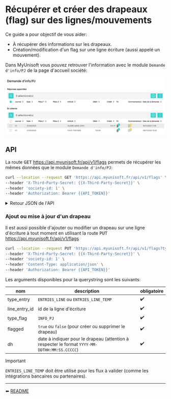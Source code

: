 # Récupérer et créer des drapeaux (flag) sur des lignes/mouvements
Ce guide a pour objectif de vous aider:

- À récupérer des informations sur les drapeaux.
- Création/modification d'un flag sur une ligne écriture (aussi appelé un mouvement).

Dans MyUnisoft vous pouvez retrouver l'information avec le module `Demande d'info/PJ` de la page d'accueil société:

![](../../../images/flags_infopj.PNG)

## API

La route <kbd>GET</kbd> https://api.myunisoft.fr/api/v1/flags permets de récupérer les mêmes données que le module `Demande d'info/PJ`:

```bash
curl --location --request GET 'https://api.myunisoft.fr/api/v1/flags' \
--header 'X-Third-Party-Secret: {{X-Third-Party-Secret}}' \
--header 'society-id: 1' \
--header 'Authorization: Bearer {{API_TOKEN}}'
```

<details>
  <summary markdown="span">Retour JSON de l'API</summary>

```json
{
  "response_list": [],
  "waiting_list": [
    {
      "location_pj": "ENTRIES_LINE",
      "object_id_pj": 66462271,
      "location_comment": "ENTRIES",
      "object_id_comment": 19299950,
      "entry_id": 19299950,
      "entry_line_id": 66462271,
      "diary_id": 35898,
      "diary_code": "01",
      "diary_label": "JOURNAL D'ACHATS",
      "entry_date": "20230921",
      "date_piece": "20230921",
      "account_id": 4204363,
      "account_number": "401CLAIRELE",
      "piece": "",
      "piece_2": "",
      "label": "CLAIRE LEINA COMPANY",
      "debit": 0,
      "credit": 414.41,
      "demand_date": "2023-11-16T11:48:13.000",
      "comment_occ": 1,
      "comment_list": [
        {
          "comment_id": 198181,
          "date": "2023-09-21T10:42:59",
          "body": "Article & Description Quantity Price Amount house 10 Inside out Medium 10,90 21,80 2 Prints M SKU: APM83 Print 29,7X39,7cm Rock 3 11 4,00 12,00 Pins SKU: P03 Pinswith and cellobag card Medium 12 Wooden Magnetic 54,00 Hanger 6 9,00 Hangers SKU: WMHO2 setin box 13 Wooden Magnetio Hanger Large 40,80 3 13,60 Hangers WMH03 SKU: set in box Sub Total 345,34 VAT (20%) 69,07 \u20ac414,41 Total (-229,27 Payment Made Balance Due \u20ac385,14 Notes Thank the you for payment You just made our day. Payment options PayPal Payment term: NET 30 Account Claire eina Company name: EURO BANK: 10100826 1P02944 BIC PSSTFRPPMAR (\u20ac) I Banque postale IBAN : FR27 2004 1411 Transferwise GBP Code: Account number 10857935 (E) BANK: Sort 23-14-70- - USD ($) I BANK: Transferwise ACH ROUTING NUMBER: 026073150 ACCOUNT NUMBER: 8310006864 - - PAYPAL: contactallthewastosaa CLAIRE LEINA COMPANY-SAS\u00e0 variable Penalty L441-3 14%perr capital RCS d''Aix en Provence Late art. year - 18308025 SIRET 818308025 00035 TVA: FR 7281 Collection & admin fee 40\u20ac costs *ff this supply iszero-rate according tothe French VAT and youareVATT registeredin your country, Act subject to reverse charge OfVAT Exon\u00e9 262 ation TVA article ter Id code g\u00e9n\u00e9raldes imp\u00f4ts"
        }
      ],
      "pj_occ": 0,
      "pj_list": []
    }
  ]
}
```

> [!NOTE]
> Les propriétés response_list et waiting_list sont structurés de la même façon.

</details>

### Ajout ou mise à jour d'un drapeau

Il est aussi possible d'ajouter ou modifier un drapeau sur une ligne d'écriture à tout moment en utilisant la route <kbd>PUT</kbd> https://api.myunisoft.fr/api/v1/flags

```bash
curl --location --request PUT 'https://api.myunisoft.fr/api/v1/flags?type_entry=ENTRIES_LINE&line_entry_id=156009180&type_flag=INFO_PJ&flagged=true&dh=2021-01-01T22%3A00%3A00.45654' \
--header 'X-Third-Party-Secret: {{X-Third-Party-Secret}}' \
--header 'society-id: 1' \
--header 'Content-Type: application/json' \
--header 'Authorization: Bearer {{API_TOKEN}}'
```

Les arguments disponibles pour la querystring sont les suivants:

| nom | description | obligatoire |
| --- | --- | --- |
| type_entry | `ENTRIES_LINE` ou `ENTRIES_LINE_TEMP` | ✔️ |
| line_entry_id | id de la ligne d'écriture | ✔️ |
| type_flag | `INFO_PJ` | ✔️ |
| flagged | `true` ou `false` (pour créer ou supprimer le drapeau) | ✔️ |
| dh | date à indiquer pour le drapeau (attention à respecter le format `YYYY-MM-DDTHH:MM:SS.CCCCC`) | ✔️ |

> [!IMPORTANT]
> `ENTRIES_LINE_TEMP` doit être utilisé pour les flux à valider (comme les intégrations bancaires ou partenaires).

---

⬅️ [README](../../../../README.md)
